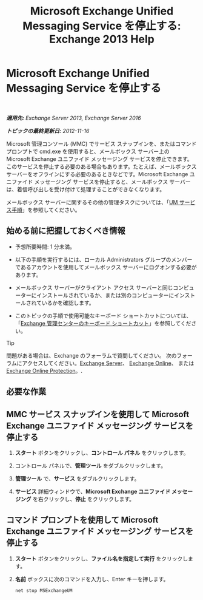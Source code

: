﻿---
title: 'Microsoft Exchange Unified Messaging Service を停止する: Exchange 2013 Help'
TOCTitle: Microsoft Exchange Unified Messaging Service を停止する
ms:assetid: 64fa5535-8150-45c6-82e6-d2346892a031
ms:mtpsurl: https://technet.microsoft.com/ja-jp/library/Aa998595(v=EXCHG.150)
ms:contentKeyID: 50555799
ms.date: 04/24/2018
mtps_version: v=EXCHG.150
ms.translationtype: HT
---

# Microsoft Exchange Unified Messaging Service を停止する

 

_**適用先:** Exchange Server 2013, Exchange Server 2016_

_**トピックの最終更新日:** 2012-11-16_

Microsoft 管理コンソール (MMC) でサービス スナップインを、またはコマンド プロンプトで cmd.exe を使用すると、メールボックス サーバー上の Microsoft Exchange ユニファイド メッセージング サービスを停止できます。このサービスを停止する必要のある場合もあります。たとえば、メールボックス サーバーをオフラインにする必要のあるときなどです。Microsoft Exchange ユニファイド メッセージング サービスを停止すると、メールボックス サーバーは、着信呼び出しを受け付けて処理することができなくなります。

メールボックス サーバーに関するその他の管理タスクについては、「[UM サービス手順](um-services-procedures-exchange-2013-help.md)」を参照してください。

## 始める前に把握しておくべき情報

  - 予想所要時間: 1 分未満。

  - 以下の手順を実行するには、ローカル Administrators グループのメンバーであるアカウントを使用してメールボックス サーバーにログオンする必要があります。

  - メールボックス サーバーがクライアント アクセス サーバーと同じコンピューターにインストールされているか、または別のコンピューターにインストールされているかを確認します。

  - このトピックの手順で使用可能なキーボード ショートカットについては、「[Exchange 管理センターのキーボード ショートカット](keyboard-shortcuts-in-the-exchange-admin-center-exchange-online-protection-help.md)」を参照してください。


> [!TIP]
> 問題がある場合は、Exchange のフォーラムで質問してください。 次のフォーラムにアクセスしてください。<A href="https://go.microsoft.com/fwlink/p/?linkid=60612">Exchange Server</A>、 <A href="https://go.microsoft.com/fwlink/p/?linkid=267542">Exchange Online</A>、 または <A href="https://go.microsoft.com/fwlink/p/?linkid=285351">Exchange Online Protection</A>。.



## 必要な作業

## MMC サービス スナップインを使用して Microsoft Exchange ユニファイド メッセージング サービスを停止する

1.  <strong>スタート</strong> ボタンをクリックし、<strong>コントロール パネル</strong> をクリックします。

2.  コントロール パネルで、<strong>管理ツール</strong> をダブルクリックします。

3.  <strong>管理ツール</strong> で、<strong>サービス</strong> をダブルクリックします。

4.  <strong>サービス</strong> 詳細ウィンドウで、<strong>Microsoft Exchange ユニファイド メッセージング</strong> を右クリックし、<strong>停止</strong> をクリックします。

## コマンド プロンプトを使用して Microsoft Exchange ユニファイド メッセージング サービスを停止する

1.  <strong>スタート</strong> ボタンをクリックし、<strong>ファイル名を指定して実行</strong> をクリックします。

2.  <strong>名前</strong> ボックスに次のコマンドを入力し、Enter キーを押します。
    
    ```powershell
    net stop MSExchangeUM
    ```

